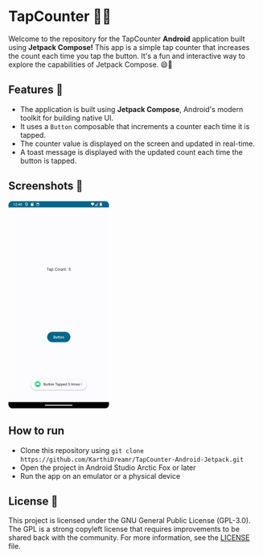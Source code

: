 # TapCounter 🎉📱

Welcome to the repository for the TapCounter **Android** application built using **Jetpack Compose!** This app is a simple tap counter that increases the count each time you tap the button. It's a fun and interactive way to explore the capabilities of Jetpack Compose. 😄🚀

## Features 🎯

- The application is built using **Jetpack Compose**, Android's modern toolkit for building native UI.
- It uses a `Button` composable that increments a counter each time it is tapped.
- The counter value is displayed on the screen and updated in real-time.
- A toast message is displayed with the updated count each time the button is tapped.

## Screenshots 📸

<img src="assets/screen1.png" width="200"/> 

## How to run

- Clone this repository using `git clone https://github.com/KarthiDreamr/TapCounter-Android-Jetpack.git`
- Open the project in Android Studio Arctic Fox or later
- Run the app on an emulator or a physical device

## License 📝

This project is licensed under the GNU General Public License (GPL-3.0). The GPL is a strong copyleft license that requires improvements to be shared back with the community. For more information, see the [LICENSE](LICENSE) file.
